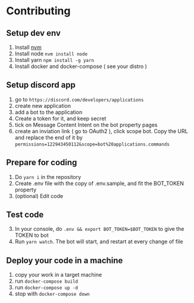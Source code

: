 # Contributing

## Setup dev env

1. Install [nvm](https://github.com/nvm-sh/nvm)
2. Install node `nvm install node`
3. Install yarn `npm install -g yarn`
4. Install docker and docker-compose ( see your distro )

## Setup discord app

1. go to `https://discord.com/developers/applications`
2. create new application
3. add a bot to the application
4. Create a token for it, and keep secret
5. tick on Message Content Intent on the bot property pages
6. create an inviation link ( go to OAuth2 ), click scope bot. Copy the URL and replace the end of it by `permissions=122943450112&scope=bot%20applications.commands`

## Prepare for coding

1. Do `yarn i` in the repository
2. Create .env file with the copy of .env.sample, and fit the BOT_TOKEN property
3. (optional) Edit code

## Test code

3. In your console, do `.env && export BOT_TOKEN=$BOT_TOKEN` to give the TOKEN to bot
4. Run `yarn watch`. The bot will start, and restart at every change of file

## Deploy your code in a machine

1. copy your work in a target machine
2. run `docker-compose build`
3. run `docker-compose up -d`
4. stop with `docker-compose down`
